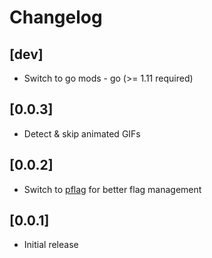# Changelog

## [dev]

- Switch to go mods - go (>= 1.11 required)


## [0.0.3]

- Detect & skip animated GIFs


## [0.0.2]

- Switch to [pflag](https://github.com/spf13/pflag) for better flag management


## [0.0.1]

- Initial release
